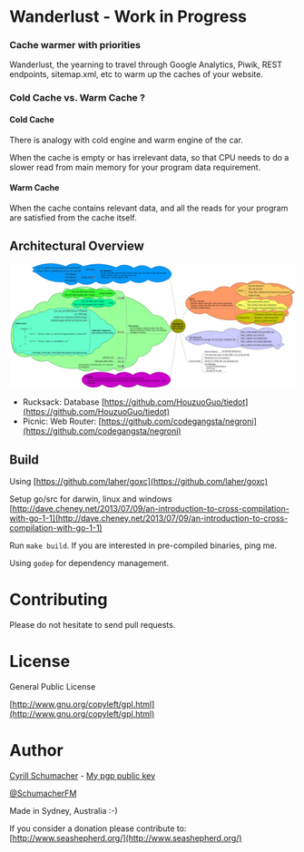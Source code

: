 # Wanderlust - Work in Progress

### Cache warmer with priorities

Wanderlust, the yearning to travel through Google Analytics, Piwik, REST endpoints, sitemap.xml, etc to warm up the caches of your website.

### Cold Cache vs. Warm Cache ?

#### Cold Cache

There is analogy with cold engine and warm engine of the car. 

When the cache is empty or has irrelevant data, so that CPU needs to do a slower read from main memory for your program data requirement.

#### Warm Cache

When the cache contains relevant data, and all the reads for your program are satisfied from the cache itself.

## Architectural Overview

[![Mindmap of Wanderlust](https://raw.githubusercontent.com/SchumacherFM/wanderlust/master/mindmap/wanderlust.png "Mindmap of Wanderlust")](https://raw.githubusercontent.com/SchumacherFM/wanderlust/master/mindmap/wanderlust.png)

- Rucksack: Database [https://github.com/HouzuoGuo/tiedot](https://github.com/HouzuoGuo/tiedot)
- Picnic: Web Router: [https://github.com/codegangsta/negroni](https://github.com/codegangsta/negroni)

## Build

Using [https://github.com/laher/goxc](https://github.com/laher/goxc)

Setup go/src for darwin, linux and windows [http://dave.cheney.net/2013/07/09/an-introduction-to-cross-compilation-with-go-1-1](http://dave.cheney.net/2013/07/09/an-introduction-to-cross-compilation-with-go-1-1)

Run `make build`. If you are interested in pre-compiled binaries, ping me.

Using `godep` for dependency management.

# Contributing

Please do not hesitate to send pull requests.

# License

General Public License

[http://www.gnu.org/copyleft/gpl.html](http://www.gnu.org/copyleft/gpl.html)

# Author

[Cyrill Schumacher](https://github.com/SchumacherFM) - [My pgp public key](http://www.schumacher.fm/cyrill.asc)

[@SchumacherFM](https://twitter.com/SchumacherFM)

Made in Sydney, Australia :-)

If you consider a donation please contribute to: [http://www.seashepherd.org/](http://www.seashepherd.org/)

